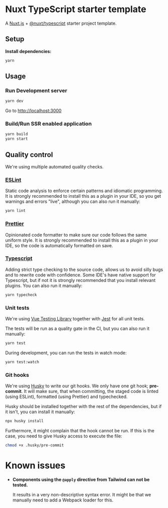 # Nuxt TypeScript starter template

A [Nuxt.js](https://github.com/nuxt/nuxt.js) + [@nuxt/typescript](https://github.com/nuxt/typescript) starter project template.

## Setup

**Install dependencies:**

```sh
yarn
```

## Usage

### Run Development server

```sh
yarn dev
```

Go to [http://localhost:3000](http://localhost:3000)

### Build/Run SSR enabled application

```sh
yarn build
yarn start
```

## Quality control

We're using multiple automated quality checks.

### [ESLint](https://eslint.org/)

Static code analysis to enforce certain patterns and idiomatic programming. It is strongly recommended to install this as a plugin in your IDE, so you get warnings and errors "live", although you can also run it manually:

```sh
yarn lint
```

### [Prettier](https://prettier.io/)

Opinionated code formatter to make sure our code follows the same uniform style. It is strongly recommended to install this as a plugin in your IDE, so the code is automatically formatted on save.

### [Typescript](https://www.typescriptlang.org/)

Adding strict type checking to the source code, allows us to avoid silly bugs and to rewrite code with confidence. Some IDE's have native support for Typescript, but if not it is strongly recommended that you install relevant plugins. You can also run it manually:

```sh
yarn typecheck
```

### Unit tests

We're using [Vue Testing Library](https://testing-library.com/docs/vue-testing-library/intro) together with [Jest](https://jestjs.io/) for all unit tests.

The tests will be run as a quality gate in the CI, but you can also run it manually:

```sh
yarn test
```

During development, you can run the tests in watch mode:

```sh
yarn test:watch
```

### Git hooks

We're using [Husky](https://typicode.github.io/husky/#/) to write our git hooks. We only have one git hook; **pre-commit**. It will make sure, that when committing, the staged code is linted (using ESLint), formatted (using Prettier) and typechecked.

Husky should be installed together with the rest of the dependencies, but if it isn't, you can install it manually:

```sh
npx husky install
```

Furthermore, it might complain that the hook cannot be run. If this is the case, you need to give Husky access to execute the file:

```sh
chmod +x .husky/pre-commit
```

# Known issues

- **Components using the `@apply` directive from Tailwind can not be tested.**

  It results in a very non-descriptive syntax error. It might be that we manually need to add a Webpack loader for this.

